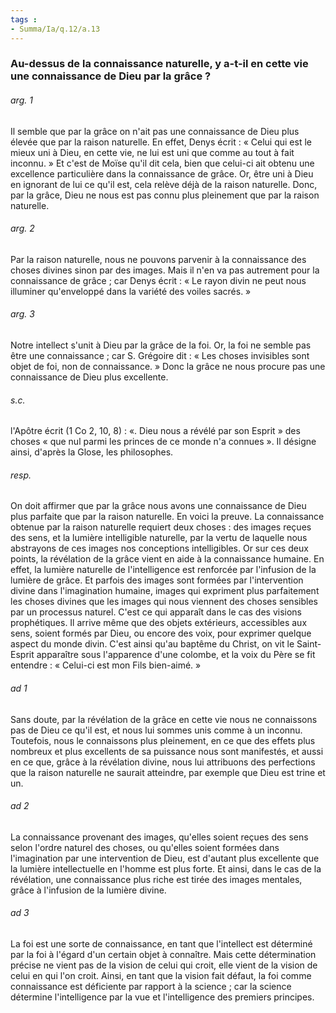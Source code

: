 ```yaml
---
tags : 
- Summa/Ia/q.12/a.13
---
```


### Au-dessus de la connaissance naturelle, y a-t-il en cette vie une connaissance de Dieu par la grâce ?

###### arg. 1
Il semble que par la grâce on n'ait pas une connaissance de Dieu plus élevée que par la raison naturelle. En effet, Denys écrit : « Celui qui est le mieux uni à Dieu, en cette vie, ne lui est uni que comme au tout à fait inconnu. » Et c'est de Moïse qu'il dit cela, bien que celui-ci ait obtenu une excellence particulière dans la connaissance de grâce. Or, être uni à Dieu en ignorant de lui ce qu'il est, cela relève déjà de la raison naturelle. Donc, par la grâce, Dieu ne nous est pas connu plus pleinement que par la raison naturelle. 

###### arg. 2
Par la raison naturelle, nous ne pouvons parvenir à la connaissance des choses divines sinon par des images. Mais il n'en va pas autrement pour la connaissance de grâce ; car Denys écrit : « Le rayon divin ne peut nous illuminer qu'enveloppé dans la variété des voiles sacrés. » 

###### arg. 3
Notre intellect s'unit à Dieu par la grâce de la foi. Or, la foi ne semble pas être une connaissance ; car S. Grégoire dit : « Les choses invisibles sont objet de foi, non de connaissance. » Donc la grâce ne nous procure pas une connaissance de Dieu plus excellente. 

###### s.c.
l'Apôtre écrit (1 Co 2, 10, 8) : «. Dieu nous a révélé par son Esprit » des choses « que nul parmi les princes de ce monde n'a connues ». Il désigne ainsi, d'après la Glose, les philosophes. 

###### resp.
On doit affirmer que par la grâce nous avons une connaissance de Dieu plus parfaite que par la raison naturelle. En voici la preuve. La connaissance obtenue par la raison naturelle requiert deux choses : des images reçues des sens, et la lumière intelligible naturelle, par la vertu de laquelle nous abstrayons de ces images nos conceptions intelligibles. Or sur ces deux points, la révélation de la grâce vient en aide à la connaissance humaine. En effet, la lumière naturelle de l'intelligence est renforcée par l'infusion de la lumière de grâce. Et parfois des images sont formées par l'intervention divine dans l'imagination humaine, images qui expriment plus parfaitement les choses divines que les images qui nous viennent des choses sensibles par un processus naturel. C'est ce qui apparaît dans le cas des visions prophétiques. Il arrive même que des objets extérieurs, accessibles aux sens, soient formés par Dieu, ou encore des voix, pour exprimer quelque aspect du monde divin. C'est ainsi qu'au baptême du Christ, on vit le Saint-Esprit apparaître sous l'apparence d'une colombe, et la voix du Père se fit entendre : « Celui-ci est mon Fils bien-aimé. » 

###### ad 1
Sans doute, par la révélation de la grâce en cette vie nous ne connaissons pas de Dieu ce qu'il est, et nous lui sommes unis comme à un inconnu. Toutefois, nous le connaissons plus pleinement, en ce que des effets plus nombreux et plus excellents de sa puissance nous sont manifestés, et aussi en ce que, grâce à la révélation divine, nous lui attribuons des perfections que la raison naturelle ne saurait atteindre, par exemple que Dieu est trine et un. 

###### ad 2
La connaissance provenant des images, qu'elles soient reçues des sens selon l'ordre naturel des choses, ou qu'elles soient formées dans l'imagination par une intervention de Dieu, est d'autant plus excellente que la lumière intellectuelle en l'homme est plus forte. Et ainsi, dans le cas de la révélation, une connaissance plus riche est tirée des images mentales, grâce à l'infusion de la lumière divine. 

###### ad 3
La foi est une sorte de connaissance, en tant que l'intellect est déterminé par la foi à l'égard d'un certain objet à connaître. Mais cette détermination précise ne vient pas de la vision de celui qui croit, elle vient de la vision de celui en qui l'on croit. Ainsi, en tant que la vision fait défaut, la foi comme connaissance est déficiente par rapport à la science ; car la science détermine l'intelligence par la vue et l'intelligence des premiers principes. 





